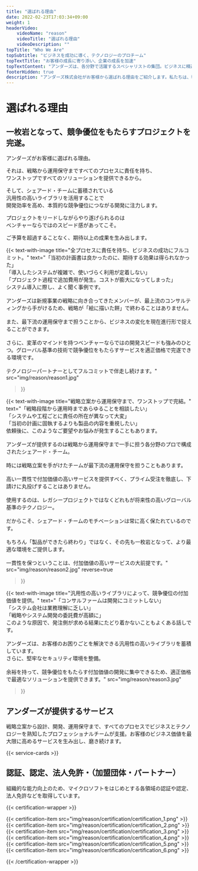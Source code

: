 ```yaml
---
title: "選ばれる理由"
date: 2022-02-23T17:03:34+09:00
weight: 1
headerVideo: 
    videoName: "reason"
    videoTitle: "選ばれる理由"
    videoDescription: ""
topTitle: "Who We Are"
topSubtitle: "ビジネスを成功に導く、テクノロジーのプロチーム"
topTextTitle: "お客様の成長に寄り添い、企業の成長を加速"
topTextContent: "アンダーズは、各分野で活躍するスペシャリストの集団。ビジネスに精通したテクノロジーのプロフェッショナルチームがビジネスの変化をキャッチし、「絵に描いた餅」にならない成功戦略を提案します。そして、グローバル基準の優れた技術を駆使し、効率よくシステム開発に着手。メンバー全員がプレイヤーとして機能する「アンダーズメソッド」で、ビジネスを成功に導くソリューションを適正価格で提供します。"
footerHidden: true
description: "アンダーズ株式会社がお客様から選ばれる理由をご紹介します。私たちは、戦略立案から運用保守まですべてのプロセスに責任を持ち、お客様のビジネス成功のためにテクノロジーパートナーとしてフルコミットします。"
---
```


# 選ばれる理由

## 一枚岩となって、競争優位をもたらすプロジェクトを完遂。



アンダーズがお客様に選ばれる理由。  

それは、戦略から運用保守まですべてのプロセスに責任を持ち、  
ワンストップですべてのソリューションを提供できるから。  

そして、シェアード・チームに蓄積されている  
汎用性の高いライブラリを活用することで  
開発効率を高め、本質的な競争優位につながる開発に注力します。  

プロジェクトをリードしながらやり遂げられるのは  
ベンチャーならではのスピード感があってこそ。  

ご予算を超過することなく、期待以上の成果を生み出します。  



{{< text-with-image 
    title="全プロセスに責任を持ち、ビジネスの成功にフルコミット。"
    text="「当初の計画書は良かったのに、期待する効果は得られなかった」<br>「導入したシステムが複雑で、使いづらく利用が定着しない」<br>「プロジェクト過程で追加費用が発生。コストが膨大になってしまった」<br>システム導入に際し、よく聞く事例です。<br><br>アンダーズは新規事業の戦略に向き合ってきたメンバーが、最上流のコンサルティングから手がけるため、戦略が「絵に描いた餅」で終わることはありません。<br><br>また、最下流の運用保守まで担うことから、ビジネスの変化を現在進行形で捉えることができます。<br><br>さらに、変革のマインドを持つベンチャーならではの開発スピードも強みのひとつ。グローバル基準の技術で競争優位をもたらすサービスを適正価格で完遂できる環境です。<br><br>テクノロジーパートナーとしてフルコミットで伴走し続けます。"
    src="img/reason/reason1.jpg"
>}}

{{< text-with-image 
    title="戦略立案から運用保守まで、ワンストップで完結。"
    text="「戦略段階から運用時まであらゆることを相談したい」<br>「システムや工程ごとに責任の所在が異なって大変」<br>「当初の計画に固執するよりも製品の内容を重視したい」<br>依頼後に、このようなご要望やお悩みが発生することもあります。<br><br>アンダーズが提供するのは戦略から運用保守まで一手に担う各分野のプロで構成されたシェアード・チーム。<br><br>時には戦略立案を手がけたチームが最下流の運用保守を担うこともあります。<br><br>高い一貫性で付加価値の高いサービスを提供すべく、プライム受注を徹底し、下請けに丸投げすることはありません。<br><br>使用するのは、レガシープロジェクトではなくどれもが将来性の高いグローバル基準のテクノロジー。<br><br>だからこそ、シェアード・チームのモチベーションは常に高く保たれているのです。<br><br>もちろん「製品ができたら終わり」ではなく、その先も一枚岩となって、より最適な環境をご提供します。<br><br>一貫性を保つということは、付加価値の高いサービスの大前提です。"
    src="img/reason/reason2.jpg"
    reverse=true
>}}

{{< text-with-image 
    title="汎用性の高いライブラリによって、競争優位の付加価値を提供。"
    text="「コンサルファームは開発にコミットしない」<br>「システム会社は業務理解に乏しい」<br>「戦略やシステム開発の委託費が高額に」<br>このような原因で、発注側が求める結果にたどり着かないこともよくある話しです。<br><br>アンダーズは、お客様のお困りごとを解決できる汎用性の高いライブラリを蓄積しています。<br>さらに、堅牢なセキュリティ環境を整備。<br><br>余裕を持って、競争優位をもたらす付加価値の開発に集中できるため、適正価格で最適なソリューションを提供できます。"
    src="img/reason/reason3.jpg"
>}}



## アンダーズが提供するサービス

戦略立案から設計、開発、運用保守まで、すべてのプロセスでビジネスとテクノロジーを熟知したプロフェッショナルチームが支援。お客様のビジネス価値を最大限に高めるサービスを生み出し、磨き続けます。

{{< service-cards >}}

## 認証、認定、法人免許・（加盟団体・パートナー）

組織的な能力向上のため、マイクロソフトをはじめとする各領域の認証や認定、法人免許などを取得しています。

{{< certification-wrapper >}}

{{< certification-item src="img/reason/certification/certification_1.png" >}}
{{< certification-item src="img/reason/certification/certification_2.png" >}}
{{< certification-item src="img/reason/certification/certification_3.png" >}}
{{< certification-item src="img/reason/certification/certification_4.png" >}}
{{< certification-item src="img/reason/certification/certification_5.png" >}}
{{< certification-item src="img/reason/certification/certification_6.png" >}}

{{< /certification-wrapper >}}